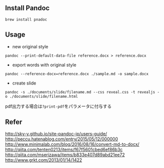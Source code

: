 ## Install Pandoc
```
brew install pnadoc
```

## Usage

* new original style
```
pandoc --print-default-data-file reference.docx > reference.docx
```

* export words with original style
```
pandoc --reference-docx=reference.docx ./sample.md -o sample.docx
```

* create slide
```
pandoc -s ./documents/slide/filename.md --css reveal.css -t revealjs -o ./documents/slide/filename.html
```

pdf出力する場合は`?print-pdf`をパラメータに付与する


## Refer
http://sky-y.github.io/site-pandoc-jp/users-guide/
http://peccu.hatenablog.com/entry/2015/05/12/000000
http://www.minimalab.com/blog/2016/08/16/convert-md-to-docx/
http://qiita.com/tenten0213/items/f67f5601cbed6ef86b3c
http://qiita.com/mserizawa/items/b833e407d89abd21ee72
http://www.grkt.com/2013/01/14/1422
